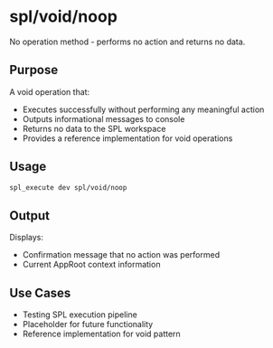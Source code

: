# spl/void/noop

No operation method - performs no action and returns no data.

## Purpose

A void operation that:
- Executes successfully without performing any meaningful action
- Outputs informational messages to console
- Returns no data to the SPL workspace
- Provides a reference implementation for void operations

## Usage

```bash
spl_execute dev spl/void/noop
```

## Output

Displays:
- Confirmation message that no action was performed
- Current AppRoot context information

## Use Cases

- Testing SPL execution pipeline
- Placeholder for future functionality
- Reference implementation for void pattern